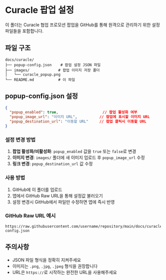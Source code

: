 # Curacle 팝업 설정

이 폴더는 Curacle 협업 프로모션 팝업을 GitHub를 통해 원격으로 관리하기 위한 설정 파일들을 포함합니다.

## 파일 구조

```
docs/curacle/
├── popup-config.json    # 팝업 설정 JSON 파일
├── images/             # 팝업 이미지 저장 폴더
│   └── curacle_popup.png
└── README.md           # 이 파일
```

## popup-config.json 설정

```json
{
  "popup_enabled": true,                    // 팝업 활성화 여부
  "popup_image_url": "이미지 URL",          // 팝업에 표시할 이미지 URL
  "popup_destination_url": "이동할 URL"     // 팝업 클릭시 이동할 URL
}
```

### 설정 변경 방법

1. **팝업 활성화/비활성화**: `popup_enabled` 값을 `true` 또는 `false`로 변경
2. **이미지 변경**: `images/` 폴더에 새 이미지 업로드 후 `popup_image_url` 수정
3. **링크 변경**: `popup_destination_url` 값 수정

### 사용 방법

1. GitHub에 이 폴더를 업로드
2. 앱에서 GitHub Raw URL을 통해 설정값 불러오기
3. 설정 변경시 GitHub에서 파일만 수정하면 앱에 즉시 반영

### GitHub Raw URL 예시

```
https://raw.githubusercontent.com/username/repository/main/docs/curacle/popup-config.json
```

## 주의사항

- JSON 파일 형식을 정확히 지켜주세요
- 이미지는 `.png`, `.jpg`, `.jpeg` 형식을 권장합니다
- URL은 `https://`로 시작하는 완전한 URL을 사용해주세요